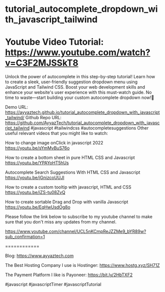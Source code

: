 # tutorial_autocomplete_dropdown_with_javascript_tailwind
# Youtube Video Tutorial: https://www.youtube.com/watch?v=C3F2MJSSkT8

Unlock the power of autocomplete in this step-by-step tutorial! Learn how to create a sleek, user-friendly suggestion dropdown menu using JavaScript and Tailwind CSS. Boost your web development skills and enhance your website's user experience with this must-watch guide. No time to waste—start building your custom autocomplete dropdown now!🚀


Demo URL: https://ayyaztech.github.io/tutorial_autocomplete_dropdown_with_javascript_tailwind/
Github Repo URL:
https://github.com/AyyazTech/tutorial_autocomplete_dropdown_with_javascript_tailwind
#javascript  #tailwindcss  #autocompletesuggestions 
Other useful relevant videos that you might like to watch:

How to change image onClick in javascript 2022
https://youtu.be/sYmMvBuS76o

How to create a bottom sheet in pure HTML CSS and Javascript
https://youtu.be/YPAYoHT5hUs

Autocomplete Search Suggestions With HTML CSS and Javascript
https://youtu.be/jGnizcoUUJI

How to create a custom tooltip with javascript, HTML and CSS
https://youtu.be/iZS-tu08ZvQ

How to create sortable Drag and Drop with vanilla Javascript
https://youtu.be/EqHwUsdOg8o


Please follow the link below to subscribe to my youtube channel to make sure that you don't miss any updates from my channel.

https://www.youtube.com/channel/UCL5nKCmpReJZZMe9_bYR89w?sub_confirmation=1

============

Blog: https://www.ayyaztech.com

The Best Hosting Company I use is Hostinger: 
https://www.hostg.xyz/SH71Z

The Payment Platform I like is Payoneer:
https://bit.ly/2HbTXF2

#javascript #javascriptTimer #javascriptTutorial

